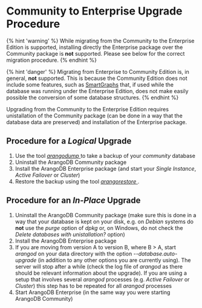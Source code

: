 Community to Enterprise Upgrade Procedure
=========================================

{% hint 'warning' %}
While migrating from the Community to the Enterprise Edition is supported, 
installing directly the Enterprise package over the Community package is **not**
supported. Please see below for the correct migration procedure.
{% endhint %}

{% hint 'danger' %}
Migrating from Enterprise to Community Edition is, in general, **not** supported. This
is because the Community Edition does not include some features, such as 
[SmartGraphs](../Graphs/SmartGraphs/README.md) that, if used while the database
was running under the Enterprise Edition, does not make easily possible the
conversion of some database structures.
{% endhint %}

Upgrading from the Community to the Enterprise Edition requires unistallation of
the Community package (can be done in a way that the database data are preserved)
and installation of the Enterprise package.

Procedure for a _Logical_ Upgrade
---------------------------------

1. Use the tool [_arangodump_ ](../Programs/Arangodump/README.md) to take a backup
   of your _community_ database
1. Uninstall the ArangoDB Community package
1. Install the ArangoDB Enterprise package (and start your _Single Instance_, _Active
   Failover_ or _Cluster_)
1. Restore the backup using the tool [_arangorestore_ ](../Programs/Arangorestore/README.md).

Procedure for an _In-Place_ Upgrade
----------------------------------

1. Uninstall the ArangoDB Community package (make sure this is done in a way that
   your database is kept on your disk, e.g. on _Debian_ systems do **not** use the
   _purge_ option of _dpkg_ or, on Windows, do not check the _Delete databases with
   unistallation?_ option)
1. Install the ArangoDB Enterprise package
1. If you are moving from version A to version B, where B > A, start _arangod_ on
   your data directory with the option _--database.auto-upgrade_ (in addition to
   any other options you are currently using). The server will stop after a while
   (check the log file of _arangod_ as there should be relevant information about
   the upgrade). If you are using a setup that involves several _arangod_ processes
   (e.g. _Active Failover_ or _Cluster_) this step has to be repeated for all _arangod_
   processes
1. Start ArangoDB Enterprise (in the same way you were starting ArangoDB Community)
